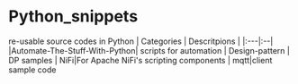 # Python_snippets
re-usable source codes in Python
|   Categories | Descritpions  |
|:---|:--|
|Automate-The-Stuff-With-Python| scripts for automation
| Design-pattern | DP samples
| NiFi|For Apache NiFi's scripting components
| mqtt|client sample code